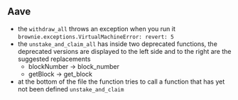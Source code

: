 ## Aave
- the `withdraw_all` throws an exception when you run it ```brownie.exceptions.VirtualMachineError: revert: 5```
- the `unstake_and_claim_all` has inside two deprecated functions, the deprecated versions are displayed to the left 
  side and to the right are the suggested replacements
    - blockNumber -> block_number
    - getBlock -> get_block
- at the bottom of the file the function tries to call a function that has yet not been defined `unstake_and_claim`
    

